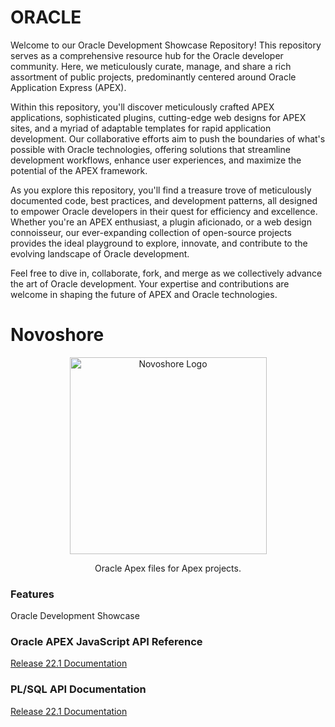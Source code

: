 # ORACLE
Welcome to our Oracle Development Showcase Repository! This repository serves as a comprehensive resource hub for the Oracle developer community. Here, we meticulously curate, manage, and share a rich assortment of public projects, predominantly centered around Oracle Application Express (APEX).

Within this repository, you'll discover meticulously crafted APEX applications, sophisticated plugins, cutting-edge web designs for APEX sites, and a myriad of adaptable templates for rapid application development. Our collaborative efforts aim to push the boundaries of what's possible with Oracle technologies, offering solutions that streamline development workflows, enhance user experiences, and maximize the potential of the APEX framework.

As you explore this repository, you'll find a treasure trove of meticulously documented code, best practices, and development patterns, all designed to empower Oracle developers in their quest for efficiency and excellence. Whether you're an APEX enthusiast, a plugin aficionado, or a web design connoisseur, our ever-expanding collection of open-source projects provides the ideal playground to explore, innovate, and contribute to the evolving landscape of Oracle development.

Feel free to dive in, collaborate, fork, and merge as we collectively advance the art of Oracle development. Your expertise and contributions are welcome in shaping the future of APEX and Oracle technologies.
# Novoshore
<p align="center">
  <a href="https://www.novoshore.com/" target="blank"><img src="https://www.novoshore.com/wp-content/uploads/2018/08/n-ugly-3-e1534939287262.png" width="315" alt="Novoshore Logo" /></a>
</p>
<p align="center">Oracle Apex files for Apex projects.</p>

### Features

Oracle Development Showcase

### Oracle APEX JavaScript API Reference

<p align="left">
  <a href="https://docs.oracle.com/en/database/oracle/apex/22.1/aexjs/toc.html" target="blank">Release 22.1 Documentation</a>
</p>

### PL/SQL API Documentation

<p align="left">
  <a href="https://docs.oracle.com/en/database/oracle/apex/22.1/aeapi/toc.htm" target="blank">Release 22.1 Documentation</a>
</p>